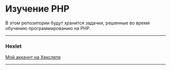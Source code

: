 # Изучение PHP

В этом репозитории будут хранится задачки, решенные во время обучению программированию на PHP.

---

### Hexlet

[Мой аккаунт на Хекслете](https://ru.hexlet.io/u/datsenko_md)

---